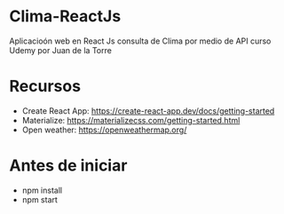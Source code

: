 # Clima-ReactJs
Aplicacioón web en React Js consulta de Clima por medio de API curso Udemy por Juan de la Torre 

# Recursos
- Create React App: https://create-react-app.dev/docs/getting-started
- Materialize: https://materializecss.com/getting-started.html
- Open weather: https://openweathermap.org/

# Antes de iniciar
-  npm install
-  npm start

